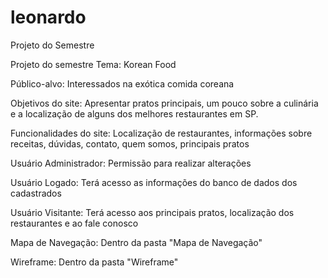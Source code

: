 # leonardo
Projeto do Semestre

Projeto do semestre Tema: Korean Food

Público-alvo: Interessados na exótica comida coreana

Objetivos do site: Apresentar pratos principais, um pouco sobre a culinária e a localização de alguns dos melhores restaurantes em SP. 

Funcionalidades do site: Localização de restaurantes, informações sobre receitas, dúvidas, contato, quem somos, principais pratos

Usuário Administrador: Permissão para realizar alterações 

Usuário Logado: Terá acesso as informações do banco de dados dos cadastrados

Usuário Visitante: Terá acesso aos principais pratos, localização dos restaurantes e ao fale conosco

Mapa de Navegação: Dentro da pasta "Mapa de Navegação"

Wireframe: Dentro da pasta "Wireframe"
